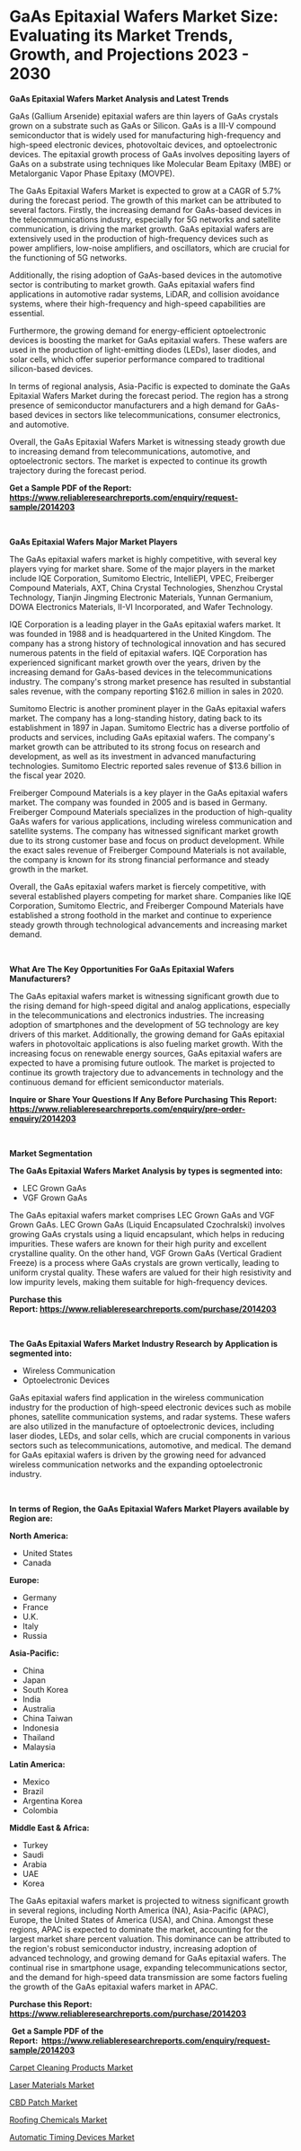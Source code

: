 <p><h1>GaAs Epitaxial Wafers Market Size: Evaluating its Market Trends, Growth, and Projections 2023 - 2030</h1></p><p><strong>GaAs Epitaxial Wafers Market Analysis and Latest Trends</strong></p>
<p><p>GaAs (Gallium Arsenide) epitaxial wafers are thin layers of GaAs crystals grown on a substrate such as GaAs or Silicon. GaAs is a III-V compound semiconductor that is widely used for manufacturing high-frequency and high-speed electronic devices, photovoltaic devices, and optoelectronic devices. The epitaxial growth process of GaAs involves depositing layers of GaAs on a substrate using techniques like Molecular Beam Epitaxy (MBE) or Metalorganic Vapor Phase Epitaxy (MOVPE).</p><p>The GaAs Epitaxial Wafers Market is expected to grow at a CAGR of 5.7% during the forecast period. The growth of this market can be attributed to several factors. Firstly, the increasing demand for GaAs-based devices in the telecommunications industry, especially for 5G networks and satellite communication, is driving the market growth. GaAs epitaxial wafers are extensively used in the production of high-frequency devices such as power amplifiers, low-noise amplifiers, and oscillators, which are crucial for the functioning of 5G networks.</p><p>Additionally, the rising adoption of GaAs-based devices in the automotive sector is contributing to market growth. GaAs epitaxial wafers find applications in automotive radar systems, LiDAR, and collision avoidance systems, where their high-frequency and high-speed capabilities are essential.</p><p>Furthermore, the growing demand for energy-efficient optoelectronic devices is boosting the market for GaAs epitaxial wafers. These wafers are used in the production of light-emitting diodes (LEDs), laser diodes, and solar cells, which offer superior performance compared to traditional silicon-based devices.</p><p>In terms of regional analysis, Asia-Pacific is expected to dominate the GaAs Epitaxial Wafers Market during the forecast period. The region has a strong presence of semiconductor manufacturers and a high demand for GaAs-based devices in sectors like telecommunications, consumer electronics, and automotive.</p><p>Overall, the GaAs Epitaxial Wafers Market is witnessing steady growth due to increasing demand from telecommunications, automotive, and optoelectronic sectors. The market is expected to continue its growth trajectory during the forecast period.</p></p>
<p><strong>Get a Sample PDF of the Report:&nbsp; <a href="https://www.reliableresearchreports.com/enquiry/request-sample/2014203">https://www.reliableresearchreports.com/enquiry/request-sample/2014203</a></strong></p>
<p>&nbsp;</p>
<p><strong>GaAs Epitaxial Wafers Major Market Players</strong></p>
<p><p>The GaAs epitaxial wafers market is highly competitive, with several key players vying for market share. Some of the major players in the market include IQE Corporation, Sumitomo Electric, IntelliEPI, VPEC, Freiberger Compound Materials, AXT, China Crystal Technologies, Shenzhou Crystal Technology, Tianjin Jingming Electronic Materials, Yunnan Germanium, DOWA Electronics Materials, II-VI Incorporated, and Wafer Technology.</p><p>IQE Corporation is a leading player in the GaAs epitaxial wafers market. It was founded in 1988 and is headquartered in the United Kingdom. The company has a strong history of technological innovation and has secured numerous patents in the field of epitaxial wafers. IQE Corporation has experienced significant market growth over the years, driven by the increasing demand for GaAs-based devices in the telecommunications industry. The company's strong market presence has resulted in substantial sales revenue, with the company reporting $162.6 million in sales in 2020.</p><p>Sumitomo Electric is another prominent player in the GaAs epitaxial wafers market. The company has a long-standing history, dating back to its establishment in 1897 in Japan. Sumitomo Electric has a diverse portfolio of products and services, including GaAs epitaxial wafers. The company's market growth can be attributed to its strong focus on research and development, as well as its investment in advanced manufacturing technologies. Sumitomo Electric reported sales revenue of $13.6 billion in the fiscal year 2020.</p><p>Freiberger Compound Materials is a key player in the GaAs epitaxial wafers market. The company was founded in 2005 and is based in Germany. Freiberger Compound Materials specializes in the production of high-quality GaAs wafers for various applications, including wireless communication and satellite systems. The company has witnessed significant market growth due to its strong customer base and focus on product development. While the exact sales revenue of Freiberger Compound Materials is not available, the company is known for its strong financial performance and steady growth in the market.</p><p>Overall, the GaAs epitaxial wafers market is fiercely competitive, with several established players competing for market share. Companies like IQE Corporation, Sumitomo Electric, and Freiberger Compound Materials have established a strong foothold in the market and continue to experience steady growth through technological advancements and increasing market demand.</p></p>
<p>&nbsp;</p>
<p><strong>What Are The Key Opportunities For GaAs Epitaxial Wafers Manufacturers?</strong></p>
<p><p>The GaAs epitaxial wafers market is witnessing significant growth due to the rising demand for high-speed digital and analog applications, especially in the telecommunications and electronics industries. The increasing adoption of smartphones and the development of 5G technology are key drivers of this market. Additionally, the growing demand for GaAs epitaxial wafers in photovoltaic applications is also fueling market growth. With the increasing focus on renewable energy sources, GaAs epitaxial wafers are expected to have a promising future outlook. The market is projected to continue its growth trajectory due to advancements in technology and the continuous demand for efficient semiconductor materials.</p></p>
<p><strong>Inquire or Share Your Questions If Any Before Purchasing This Report: <a href="https://www.reliableresearchreports.com/enquiry/pre-order-enquiry/2014203">https://www.reliableresearchreports.com/enquiry/pre-order-enquiry/2014203</a></strong></p>
<p>&nbsp;</p>
<p><strong>Market Segmentation</strong></p>
<p><strong>The GaAs Epitaxial Wafers Market Analysis by types is segmented into:</strong></p>
<p><ul><li>LEC Grown GaAs</li><li>VGF Grown GaAs</li></ul></p>
<p><p>The GaAs epitaxial wafers market comprises LEC Grown GaAs and VGF Grown GaAs. LEC Grown GaAs (Liquid Encapsulated Czochralski) involves growing GaAs crystals using a liquid encapsulant, which helps in reducing impurities. These wafers are known for their high purity and excellent crystalline quality. On the other hand, VGF Grown GaAs (Vertical Gradient Freeze) is a process where GaAs crystals are grown vertically, leading to uniform crystal quality. These wafers are valued for their high resistivity and low impurity levels, making them suitable for high-frequency devices.</p></p>
<p><strong>Purchase this Report:&nbsp;<a href="https://www.reliableresearchreports.com/purchase/2014203">https://www.reliableresearchreports.com/purchase/2014203</a></strong></p>
<p>&nbsp;</p>
<p><strong>The GaAs Epitaxial Wafers Market Industry Research by Application is segmented into:</strong></p>
<p><ul><li>Wireless Communication</li><li>Optoelectronic Devices</li></ul></p>
<p><p>GaAs epitaxial wafers find application in the wireless communication industry for the production of high-speed electronic devices such as mobile phones, satellite communication systems, and radar systems. These wafers are also utilized in the manufacture of optoelectronic devices, including laser diodes, LEDs, and solar cells, which are crucial components in various sectors such as telecommunications, automotive, and medical. The demand for GaAs epitaxial wafers is driven by the growing need for advanced wireless communication networks and the expanding optoelectronic industry.</p></p>
<p>&nbsp;</p>
<p><strong>In terms of Region, the GaAs Epitaxial Wafers Market Players available by Region are:</strong></p>
<p>
    <p> <strong> North America: </strong>
        <ul>
            <li>United States</li>
            <li>Canada</li>
        </ul>
        </p> 
    <p> <strong> Europe: </strong>
        <ul>
            <li>Germany</li>
            <li>France</li>
            <li>U.K.</li>
            <li>Italy</li>
            <li>Russia</li>
        </ul>
        </p> 
    <p> <strong> Asia-Pacific: </strong>
        <ul>
            <li>China</li>
            <li>Japan</li>
            <li>South Korea</li>
            <li>India</li>
            <li>Australia</li>
            <li>China Taiwan</li>
            <li>Indonesia</li>
            <li>Thailand</li>
            <li>Malaysia</li>
        </ul>
        </p> 
    <p> <strong> Latin America: </strong>
        <ul>
            <li>Mexico</li>
            <li>Brazil</li>
            <li>Argentina Korea</li>
            <li>Colombia</li>
        </ul>
        </p> 
    <p> <strong> Middle East & Africa: </strong>
        <ul>
            <li>Turkey</li>
            <li>Saudi</li>
            <li>Arabia</li>
            <li>UAE</li>
            <li>Korea</li>
        </ul>
    </p>
    </p>
<p><p>The GaAs epitaxial wafers market is projected to witness significant growth in several regions, including North America (NA), Asia-Pacific (APAC), Europe, the United States of America (USA), and China. Amongst these regions, APAC is expected to dominate the market, accounting for the largest market share percent valuation. This dominance can be attributed to the region's robust semiconductor industry, increasing adoption of advanced technology, and growing demand for GaAs epitaxial wafers. The continual rise in smartphone usage, expanding telecommunications sector, and the demand for high-speed data transmission are some factors fueling the growth of the GaAs epitaxial wafers market in APAC.</p></p>
<p><strong>Purchase this Report: <a href="https://www.reliableresearchreports.com/purchase/2014203">https://www.reliableresearchreports.com/purchase/2014203</a></strong></p>
<p>&nbsp;<strong>Get a Sample PDF of the Report:&nbsp;&nbsp;<a href="https://www.reliableresearchreports.com/enquiry/request-sample/2014203">https://www.reliableresearchreports.com/enquiry/request-sample/2014203</a></strong></p>
<p><strong></strong></p>
<p><p><a href="https://medium.com/@mahimohanrp23/carpet-cleaning-products-market-competitive-analysis-market-trends-and-forecast-to-2030-62238d36b98c">Carpet Cleaning Products Market</a></p><p><a href="https://medium.com/@rajuchacharp23/laser-materials-market-size-cagr-trends-2024-2030-dfba327119ef">Laser Materials Market</a></p><p><a href="https://github.com/kuntayevaz/Market-Research-Report-List-1/blob/main/cbd-patch-market.md">CBD Patch Market</a></p><p><a href="https://medium.com/@adityalohrp23/roofing-chemicals-market-trends-and-market-analysis-forecasted-for-period-2023-2030-58a2c5a735a6">Roofing Chemicals Market</a></p><p><a href="https://github.com/kipkeeva/Market-Research-Report-List-1/blob/main/automatic-timing-devices-market.md">Automatic Timing Devices Market</a></p></p>